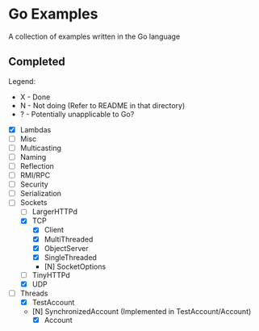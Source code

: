 # Go Examples
A collection of examples written in the Go language

## Completed

Legend:

* X - Done
* N - Not doing (Refer to README in that directory)
* ? - Potentially unapplicable to Go?

- [X] Lambdas
- [ ] Misc
- [ ] Multicasting
- [ ] Naming
- [ ] Reflection
- [ ] RMI/RPC
- [ ] Security
- [ ] Serialization
- [ ] Sockets
  - [ ] LargerHTTPd
  - [X] TCP
     - [X] Client
     - [X] MultiThreaded
     - [X] ObjectServer
     - [X] SingleThreaded
     - [N] SocketOptions
  - [ ] TinyHTTPd
  - [X] UDP
- [ ] Threads
  - [X] TestAccount
  - [N] SynchronizedAccount (Implemented in TestAccount/Account)
  	- [X] Account
